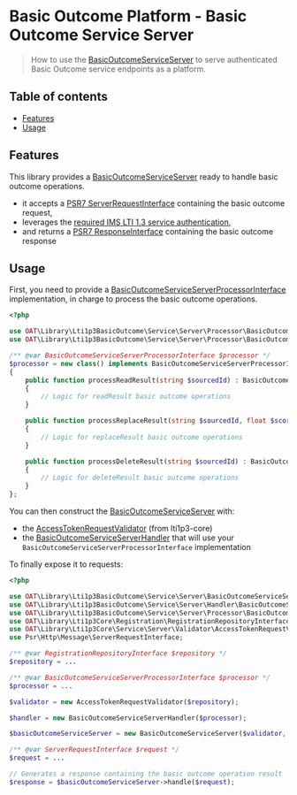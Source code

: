 # Basic Outcome Platform - Basic Outcome Service Server

> How to use the [BasicOutcomeServiceServer](../src/Service/Server/BasicOutcomeServiceServer.php) to serve authenticated Basic Outcome service endpoints as a platform.

## Table of contents

- [Features](#features)
- [Usage](#usage)

## Features

This library provides a [BasicOutcomeServiceServer](../src/Service/Server/BasicOutcomeServiceServer.php) ready to handle basic outcome operations.

- it accepts a [PSR7 ServerRequestInterface](https://www.php-fig.org/psr/psr-7/#321-psrhttpmessageserverrequestinterface) containing the basic outcome request,
- leverages the [required IMS LTI 1.3 service authentication](https://www.imsglobal.org/spec/security/v1p0/#securing_web_services),
- and returns a [PSR7 ResponseInterface](https://www.php-fig.org/psr/psr-7/#33-psrhttpmessageresponseinterface) containing the basic outcome response

## Usage

First, you need to provide a [BasicOutcomeServiceServerProcessorInterface](../src/Service/Server/Processor/BasicOutcomeServiceServerProcessorInterface.php) implementation, in charge to process the basic outcome operations.

```php
<?php

use OAT\Library\Lti1p3BasicOutcome\Service\Server\Processor\BasicOutcomeServiceServerProcessorInterface;
use OAT\Library\Lti1p3BasicOutcome\Service\Server\Processor\BasicOutcomeServiceServerProcessorResult;

/** @var BasicOutcomeServiceServerProcessorInterface $processor */
$processor = new class() implements BasicOutcomeServiceServerProcessorInterface 
{
    public function processReadResult(string $sourcedId) : BasicOutcomeServiceServerProcessorResult
    {
        // Logic for readResult basic outcome operations
    }

    public function processReplaceResult(string $sourcedId, float $score, string $language = 'en') : BasicOutcomeServiceServerProcessorResult
    {
        // Logic for replaceResult basic outcome operations
    }

    public function processDeleteResult(string $sourcedId) : BasicOutcomeServiceServerProcessorResult
    {
        // Logic for deleteResult basic outcome operations
    }
};
```

You can then construct the [BasicOutcomeServiceServer](../src/Service/Server/BasicOutcomeServiceServer.php) with:
- the [AccessTokenRequestValidator](https://github.com/oat-sa/lib-lti1p3-core/blob/master/src/Service/Server/Validator/AccessTokenRequestValidator.php) (from lti1p3-core)
- the [BasicOutcomeServiceServerHandler](../src/Service/Server/Handler/BasicOutcomeServiceServerHandler.php) that will use your `BasicOutcomeServiceServerProcessorInterface` implementation

To finally expose it to requests:
```php
<?php

use OAT\Library\Lti1p3BasicOutcome\Service\Server\BasicOutcomeServiceServer;
use OAT\Library\Lti1p3BasicOutcome\Service\Server\Handler\BasicOutcomeServiceServerHandler;
use OAT\Library\Lti1p3BasicOutcome\Service\Server\Processor\BasicOutcomeServiceServerProcessorInterface;
use OAT\Library\Lti1p3Core\Registration\RegistrationRepositoryInterface;
use OAT\Library\Lti1p3Core\Service\Server\Validator\AccessTokenRequestValidator;
use Psr\Http\Message\ServerRequestInterface;

/** @var RegistrationRepositoryInterface $repository */
$repository = ...

/** @var BasicOutcomeServiceServerProcessorInterface $processor */
$processor = ...

$validator = new AccessTokenRequestValidator($repository);

$handler = new BasicOutcomeServiceServerHandler($processor);

$basicOutcomeServiceServer = new BasicOutcomeServiceServer($validator, $handler);

/** @var ServerRequestInterface $request */
$request = ...

// Generates a response containing the basic outcome operation result
$response = $basicOutcomeServiceServer->handle($request);
```
